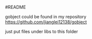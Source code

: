 #README

gobject could be found in my repository https://github.com/jianglei12138/gobject

just put files under libs to this folder 